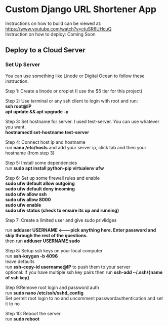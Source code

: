 # Custom Django URL Shortener App
Instructions on how to build can be viewed at: https://www.youtube.com/watch?v=ctuSR6UHcuQ
<br/>Instruction on how to deploy: Coming Soon

## Deploy to a Cloud Server

### Set Up Server

You can use something like Linode or Digital Ocean to follow these instruction.

Step 1: Create a linode or droplet (I use the $5 tier for this project)

Step 2: Use terminal or any ssh client to login with root and run:<br/>
<b>ssh root@IP</b><br/><b>apt update && apt upgrade -y</b>

Step 3: Set hostname for server. I used test-server. You can use whatever you want.
<br/><b>hostnamectl set-hostname test-server</b>

Step 4: Connect host ip and hostname
<br/>run <b>nano /etc/hosts</b> and add your server ip, click tab and then your hostname (from step 3)

Step 5: Install some dependencies
<br/>run <b>sudo apt install python-pip virtualenv ufw</b>

Step 6: Set up some firewall rules and enable<br/>
<b>
sudo ufw default allow outgoing<br/>
sudo ufw default deny incoming<br/>
sudo ufw allow ssh<br/>
sudo ufw allow 8000<br/>
sudo ufw enable<br/>
sudo ufw status (check to ensure its up and running)</b><br/>

Step 7: Create a limited user and give sudo privlidges<br/>

run <b> adduser USERNAME <---pick anything here. Enter password and skip through the rest of the questions.</b><br/>
then run <b> adduser USERNAME sudo</b>

Step 8: Setup ssh keys on your local computer<br/>
run <b>ssh-keygen -b 4096</b><br/> leave defaults<br/>
run <b>ssh-copy-id username@IP</b> to push them to your server<br/>
optional: If you have multiple ssh key pairs then run <b>ssh-add ~/.ssh/{name of ssh key}</b>

Step 9:Remove root login and password auth<br/>
run <b>sudo nano /etc/ssh/sshd_config</b><br/>
Set permit root login to no and uncomment passwordauthentication and set it to no<br/>

Step 10: Reboot the server<br/>
run <b>sudo reboot</b>





